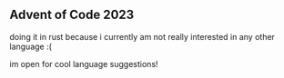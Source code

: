 ## Advent of Code 2023
doing it in rust because i currently am not really interested in any other language
:(

im open for cool language suggestions!
